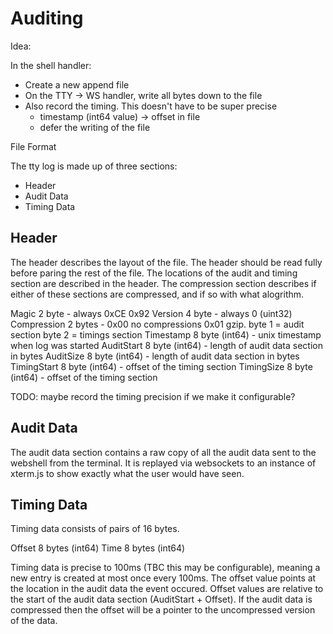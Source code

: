 # Auditing

Idea:

In the shell handler:
- Create a new append file
- On the TTY -> WS handler, write all bytes down to the file
- Also record the timing. This doesn't have to be super precise
  - timestamp (int64 value) -> offset in file
  - defer the writing of the file

File Format

The tty log is made up of three sections:

- Header
- Audit Data
- Timing Data

## Header

The header describes the layout of the file.
The header should be read fully before paring the rest of the file.
The locations of the audit and timing section are described in the header.
The compression section describes if either of these sections are compressed, and if so with what alogrithm.

Magic       2 byte          - always 0xCE 0x92
Version     4 byte          - always 0 (uint32)
Compression 2 bytes         - 0x00 no compressions 0x01 gzip. byte 1 = audit section byte 2 = timings section
Timestamp   8 byte (int64)  - unix timestamp when log was started
AuditStart  8 byte (int64)  - length of audit data section in bytes
AuditSize   8 byte (int64)  - length of audit data section in bytes
TimingStart 8 byte (int64)  - offset of the timing section
TimingSize  8 byte (int64)  - offset of the timing section

TODO: maybe record the timing precision if we make it configurable?

## Audit Data

The audit data section contains a raw copy of all the audit data sent to the webshell from the terminal.
It is replayed via websockets to an instance of xterm.js to show exactly what the user would have seen.

## Timing Data

Timing data consists of pairs of 16 bytes.

Offset 8 bytes (int64)
Time   8 bytes (int64)

Timing data is precise to 100ms (TBC this may be configurable), meaning a new entry is created at most once every 100ms.
The offset value points at the location in the audit data the event occured.
Offset values are relative to the start of the audit data section (AuditStart + Offset).
If the audit data is compressed then the offset will be a pointer to the uncompressed version of the data.

